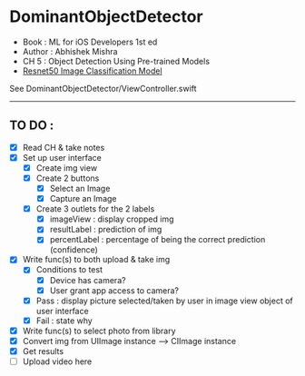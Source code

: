 # DominantObjectDetector
+ Book : ML for iOS Developers 1st ed
+ Author : Abhishek Mishra
+ CH 5 : Object Detection Using Pre-trained Models
+ [Resnet50 Image Classification Model](https://developer.apple.com/machine-learning/models/)

See DominantObjectDetector/ViewController.swift

---
## TO DO : 
- [x] Read CH & take notes
- [x] Set up user interface
  - [x] Create img view
  - [x] Create 2 buttons
    - [x] Select an Image
    - [x] Capture an Image
  - [x] Create 3 outlets for the 2 labels
    - [x] imageView : display cropped img
    - [x] resultLabel : prediction of img
    - [x] percentLabel : percentage of being the correct prediction (confidence)
- [x] Write func(s) to both upload & take img 
  - [x] Conditions to test 
    - [x] Device has camera?
    - [x] User grant app access to camera?
  - [x] Pass : display picture selected/taken by user in image view object of user interface
  - [x] Fail : state why
- [x] Write func(s) to select photo from library
- [x] Convert img from UIImage instance --> CIImage instance
- [x] Get results
- [ ] Upload video here
